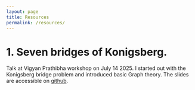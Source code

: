 ```yaml
---
layout: page
title: Resources
permalink: /resources/
---
```

# 1. Seven bridges of Konigsberg. 

 Talk at Vigyan Prathibha workshop on July 14 2025. I started out with the Konigsberg bridge problem and introduced basic Graph theory. The slides are accessible on [github](http://github.com/akshaysanjeevk/VGYN-Workshop/blob/main/Presentation/slide.pdf). 
